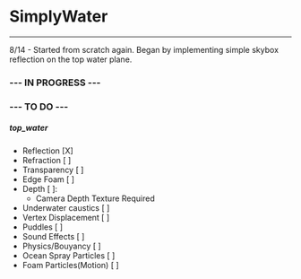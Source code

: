# SimplyWater
-------------
8/14 - Started from scratch again. Began by implementing simple skybox reflection on the top water plane.

### --- IN PROGRESS ---

### --- TO DO ---

##### top_water
+ Reflection              [X]
+ Refraction              [ ]
+ Transparency            [ ]
+ Edge Foam               [ ]
+ Depth [ ]:
    + Camera Depth Texture Required
+ Underwater caustics     [ ]
+ Vertex Displacement     [ ]
+ Puddles                 [ ]
+ Sound Effects           [ ]
+ Physics/Bouyancy        [ ]
+ Ocean Spray Particles   [ ]
+ Foam Particles(Motion)  [ ]
